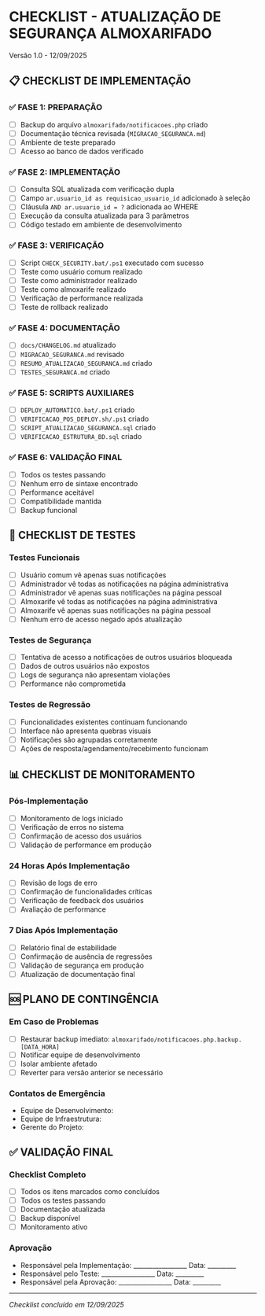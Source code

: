 # CHECKLIST - ATUALIZAÇÃO DE SEGURANÇA ALMOXARIFADO
Versão 1.0 - 12/09/2025

## 📋 CHECKLIST DE IMPLEMENTAÇÃO

### ✅ FASE 1: PREPARAÇÃO
- [ ] Backup do arquivo `almoxarifado/notificacoes.php` criado
- [ ] Documentação técnica revisada (`MIGRACAO_SEGURANCA.md`)
- [ ] Ambiente de teste preparado
- [ ] Acesso ao banco de dados verificado

### ✅ FASE 2: IMPLEMENTAÇÃO
- [ ] Consulta SQL atualizada com verificação dupla
- [ ] Campo `ar.usuario_id as requisicao_usuario_id` adicionado à seleção
- [ ] Cláusula `AND ar.usuario_id = ?` adicionada ao WHERE
- [ ] Execução da consulta atualizada para 3 parâmetros
- [ ] Código testado em ambiente de desenvolvimento

### ✅ FASE 3: VERIFICAÇÃO
- [ ] Script `CHECK_SECURITY.bat/.ps1` executado com sucesso
- [ ] Teste como usuário comum realizado
- [ ] Teste como administrador realizado
- [ ] Teste como almoxarife realizado
- [ ] Verificação de performance realizada
- [ ] Teste de rollback realizado

### ✅ FASE 4: DOCUMENTAÇÃO
- [ ] `docs/CHANGELOG.md` atualizado
- [ ] `MIGRACAO_SEGURANCA.md` revisado
- [ ] `RESUMO_ATUALIZACAO_SEGURANCA.md` criado
- [ ] `TESTES_SEGURANCA.md` criado

### ✅ FASE 5: SCRIPTS AUXILIARES
- [ ] `DEPLOY_AUTOMATICO.bat/.ps1` criado
- [ ] `VERIFICACAO_POS_DEPLOY.sh/.ps1` criado
- [ ] `SCRIPT_ATUALIZACAO_SEGURANCA.sql` criado
- [ ] `VERIFICACAO_ESTRUTURA_BD.sql` criado

### ✅ FASE 6: VALIDAÇÃO FINAL
- [ ] Todos os testes passando
- [ ] Nenhum erro de sintaxe encontrado
- [ ] Performance aceitável
- [ ] Compatibilidade mantida
- [ ] Backup funcional

## 🧪 CHECKLIST DE TESTES

### Testes Funcionais
- [ ] Usuário comum vê apenas suas notificações
- [ ] Administrador vê todas as notificações na página administrativa
- [ ] Administrador vê apenas suas notificações na página pessoal
- [ ] Almoxarife vê todas as notificações na página administrativa
- [ ] Almoxarife vê apenas suas notificações na página pessoal
- [ ] Nenhum erro de acesso negado após atualização

### Testes de Segurança
- [ ] Tentativa de acesso a notificações de outros usuários bloqueada
- [ ] Dados de outros usuários não expostos
- [ ] Logs de segurança não apresentam violações
- [ ] Performance não comprometida

### Testes de Regressão
- [ ] Funcionalidades existentes continuam funcionando
- [ ] Interface não apresenta quebras visuais
- [ ] Notificações são agrupadas corretamente
- [ ] Ações de resposta/agendamento/recebimento funcionam

## 📊 CHECKLIST DE MONITORAMENTO

### Pós-Implementação
- [ ] Monitoramento de logs iniciado
- [ ] Verificação de erros no sistema
- [ ] Confirmação de acesso dos usuários
- [ ] Validação de performance em produção

### 24 Horas Após Implementação
- [ ] Revisão de logs de erro
- [ ] Confirmação de funcionalidades críticas
- [ ] Verificação de feedback dos usuários
- [ ] Avaliação de performance

### 7 Dias Após Implementação
- [ ] Relatório final de estabilidade
- [ ] Confirmação de ausência de regressões
- [ ] Validação de segurança em produção
- [ ] Atualização de documentação final

## 🆘 PLANO DE CONTINGÊNCIA

### Em Caso de Problemas
- [ ] Restaurar backup imediato: `almoxarifado/notificacoes.php.backup.[DATA_HORA]`
- [ ] Notificar equipe de desenvolvimento
- [ ] Isolar ambiente afetado
- [ ] Reverter para versão anterior se necessário

### Contatos de Emergência
- Equipe de Desenvolvimento: 
- Equipe de Infraestrutura: 
- Gerente do Projeto: 

## ✅ VALIDAÇÃO FINAL

### Checklist Completo
- [ ] Todos os itens marcados como concluídos
- [ ] Todos os testes passando
- [ ] Documentação atualizada
- [ ] Backup disponível
- [ ] Monitoramento ativo

### Aprovação
- Responsável pela Implementação: _________________ Data: _________
- Responsável pelo Teste: _________________ Data: _________
- Responsável pela Aprovação: _________________ Data: _________

---
*Checklist concluído em 12/09/2025*